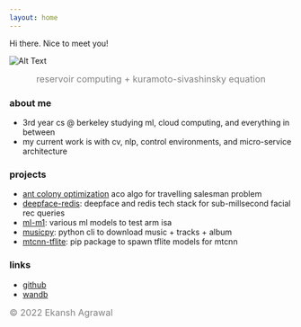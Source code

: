 ```yaml
---
layout: home
---
```


Hi there. Nice to meet you!

![Alt Text](fire.gif)
<div style="text-align: center;">
  <span style="color: gray; font-size: medium;">reservoir computing + kuramoto-sivashinsky equation</span>
</div>

### about me
  - 3rd year cs @ berkeley studying ml, cloud computing, and everything in between
  - my current work is with cv, nlp, control environments, and micro-service architecture
  
### projects
  - [ant colony optimization](https://github.com/h3x4g0ns/ant-colony) aco algo for travelling salesman problem
  - [deepface-redis](https://github.com/h3x4g0ns/deepface-redis): deepface and redis tech stack for sub-millsecond facial rec queries
  - [ml-m1](https://github.com/h3x4g0ns/m1-ml): various ml models to test arm isa
  - [musicpy](https://github.com/h3x4g0ns/musicpy): python cli to download music + tracks + album
  - [mtcnn-tflite](https://github.com/h3x4g0ns/mtcnn-tflite): pip package to spawn tflite models for mtcnn
  
### links
  - [github](https://github.com/h3x4g0ns)
  - [wandb](https://wandb.ai/h3x4g0n)

<span style="color: gray; font-size: medium;"> © 2022 Ekansh Agrawal</span>
